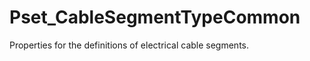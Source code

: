 # Pset_CableSegmentTypeCommon

Properties for the definitions of electrical cable segments.<!-- end of definition -->

